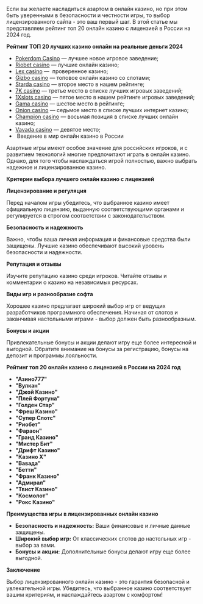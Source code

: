Если вы желаете насладиться азартом в онлайн казино, но при этом быть уверенными в безопасности и честности игры, то выбор лицензированного сайта - это ваш первый шаг. В этой статье мы представляем рейтинг топ 20 онлайн казино с лицензией в России на 2024 год.

**Рейтинг ТОП 20 лучших казино онлайн на реальные деньги 2024**

* [Pokerdom Casino](https://brandplay.link/FwVc4f) — лучшее новое игровое заведение;
* [Riobet casino](https://brandplay.link/TnjsxFvH) — лучшие онлайн казино;
* [Lex casino](https://brandplay.link/VMqNXPFs) —  проверенное казино;
* [Gizbo casino](https://brandplay.link/rvzLrVLp) — топовое онлайн казино со слотами;
* [Starda casino](https://brandplay.link/HDcDrxLk) — второе место в нашем рейтинге;
* [7K casino](https://brandplay.link/dd46bNgD) — третье место в списке лучших игровых заведений;
* [1Xslots casino](https://brandplay.link/J2ZbqMPZ) — пятое место в нашем рейтинге игровых заведений;
* [Gama casino](https://brandplay.link/RD52jZbL) — шестое место в рейтинге;
* [Onion casino](https://brandplay.link/8LcS6Djb) — седьмое место в списке лучших интернет казино;
* [Champion casino](https://temon-gter.cfd/go/9n8?p56190p303844p3509t17502) — восьмая позиция в списке лучших онлайн казино;
* [Vavada casino](https://vavadapartner.pro/?promo=75590753-cc8b-4c4a-8d71-99b7a2293439-jud\&target=register) — девятое место;
*  Введение в мир онлайн казино в России

Азартные игры имеют особое значение для российских игроков, и с развитием технологий многие предпочитают играть в онлайн казино. Однако, для того чтобы наслаждаться игрой полностью, важно выбрать надежное и лицензированное казино.

**Критерии выбора лучшего онлайн казино с лицензией**

**Лицензирование и регуляция**

Перед началом игры убедитесь, что выбранное казино имеет официальную лицензию, выданную соответствующими органами и регулируется в строгом соответствии с законодательством.

**Безопасность и надежность**

Важно, чтобы ваша личная информация и финансовые средства были защищены. Лучшие казино обеспечивают высокий уровень безопасности и надежности.

**Репутация и отзывы**

Изучите репутацию казино среди игроков. Читайте отзывы и комментарии о казино на независимых ресурсах.

**Виды игр и разнообразие софта**

Хорошее казино предлагает широкий выбор игр от ведущих разработчиков программного обеспечения. Начиная от слотов и заканчивая настольными играми - выбор должен быть разнообразным.

**Бонусы и акции**

Привлекательные бонусы и акции делают игру еще более интересной и выгодной. Обратите внимание на бонусы за регистрацию, бонусы на депозит и программы лояльности.

**Рейтинг топ 20 онлайн казино с лицензией в России на 2024 год**

* **"Азино777"**
* **"Вулкан"**
* **"Джой Казино"**
* **"Плей Фортуна"**
* **"Голден Стар"**
* **"Фреш Казино"**
* **"Супер Слотс"**
* **"Риобет"**
* **"Фараон"**
* **"Гранд Казино"**
* **"Мистер Бит"**
* **"Дрифт Казино"**
* **"Казино Х"**
* **"Вавада"**
* **"Бетти"**
* **"Франк Казино"**
* **"Адмирал"**
* **"Твист Казино"**
* **"Космолот"**
* **"Рокс Казино"**

**Преимущества игры в лицензированных онлайн казино**

* **Безопасность и надежность:** Ваши финансовые и личные данные защищены.
* **Широкий выбор игр:** От классических слотов до настольных игр - выбор за вами.
* **Бонусы и акции:** Дополнительные бонусы делают игру еще более выгодной.

**Заключение**

Выбор лицензированного онлайн казино - это гарантия безопасной и увлекательной игры. Убедитесь, что выбранное казино соответствует вашим критериям, и наслаждайтесь азартом с комфортом!
